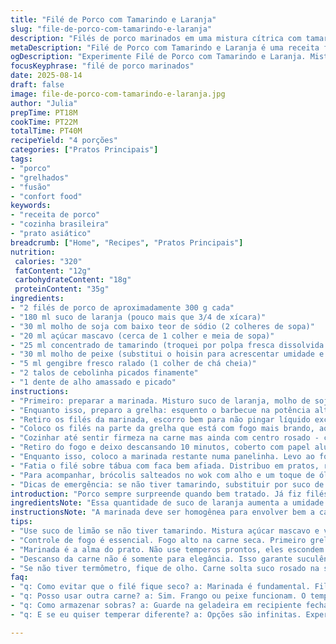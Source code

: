 ```yaml
---
title: "Filé de Porco com Tamarindo e Laranja"
slug: "file-de-porco-com-tamarindo-e-laranja"
description: "Filés de porco marinados em uma mistura cítrica com tamarindo e soja. Marinada adocicada com toque de gengibre fresco e molho hoisin, transformada em molho reduzido para acompanhar a carne suculenta. Grelhado no barbecue até ponto rosado, finalizando com descanso para manter suculência. Versão modificada com menos açúcar, mais suco de laranja e troca do molho hoisin por molho de peixe, adicionando um toque thai. Acompanhado de brócolis salteados no wok – combinação de sabores e texturas marcante, prática e cheia de nuances."
metaDescription: "Filé de Porco com Tamarindo e Laranja é uma receita fusion deliciosa. Suculência e sabores intensos em cada garfada"
ogDescription: "Experimente Filé de Porco com Tamarindo e Laranja. Mistura perfeita de sabores e texturas que vão surpreender seu paladar"
focusKeyphrase: "filé de porco marinados"
date: 2025-08-14
draft: false
image: file-de-porco-com-tamarindo-e-laranja.jpg
author: "Julia"
prepTime: PT18M
cookTime: PT22M
totalTime: PT40M
recipeYield: "4 porções"
categories: ["Pratos Principais"]
tags:
- "porco"
- "grelhados"
- "fusão"
- "confort food"
keywords:
- "receita de porco"
- "cozinha brasileira"
- "prato asiático"
breadcrumb: ["Home", "Recipes", "Pratos Principais"]
nutrition: 
 calories: "320"
 fatContent: "12g"
 carbohydrateContent: "18g"
 proteinContent: "35g"
ingredients:
- "2 filés de porco de aproximadamente 300 g cada"
- "180 ml suco de laranja (pouco mais que 3/4 de xícara)"
- "30 ml molho de soja com baixo teor de sódio (2 colheres de sopa)"
- "20 ml açúcar mascavo (cerca de 1 colher e meia de sopa)"
- "25 ml concentrado de tamarindo (troquei por polpa fresca dissolvida em pouca água)"
- "30 ml molho de peixe (substitui o hoisin para acrescentar umidade e umami mais marcante)"
- "5 ml gengibre fresco ralado (1 colher de chá cheia)"
- "2 talos de cebolinha picados finamente"
- "1 dente de alho amassado e picado"
instructions:
- "Primeiro: preparar a marinada. Misturo suco de laranja, molho de soja, açúcar mascavo, tamarindo dissolvido, molho de peixe, gengibre, alho e cebolinha. Coloco tudo numa tigela de vidro ou saco plástico com fechamento hermético. Com os filés limpos e secos, entro com eles na marinada, espalhando bem pra que cada pedaço fique com sabor. Levo à geladeira por pelo menos uma hora, idealmente duas. Já deixei de um dia pro outro, funciona mas há risco dos sabores ficarem muito intensos e salgados, então fica a seu critério."
- "Enquanto isso, preparo a grelha: esquento o barbecue na potência alta, com a grelha untada - óleo sempre com um pincel ou pano embebido, não borrifador. Ajuda a evitar grudar e dar aquelas marcas feias. Outro truque: papel-toalha dobrado e um pouco de óleo para passar na grelha quente, rapidamente e com pinça."
- "Retiro os filés da marinada, escorro bem para não pingar líquido excessivo que provoque fogo alto e queima fora da carne. Salpico pimenta do reino moída na hora. Nada de sal nesta etapa, o molho já é bastante salgado."
- "Coloco os filés na parte da grelha que está com fogo mais brando, aquele canto da churrasqueira onde o calor é indireto, evitando cozinhar rápido demais a parte externa. Fecho a tampa pra manter a temperatura uniforme, o aroma que sobe começa a ser incrível, gotinhas de gordura pingando e dourando no carvão, som do chiado... Rendo atenção: de vez em quando viro com a pinça, com cuidado para não furar e perder sucos valiosos."
- "Cozinhar até sentir firmeza na carne mas ainda com centro rosado - costumo usar termômetro: entre 58°C a 60°C estaria ótimo. Se não tiver termômetro, fiquei de olho quando o filé soltar um pouco de líquido rosé na superfície, é sinal de que está no ponto e não vai ressecar. Tempo aproximado 20 a 25 minutos."
- "Retiro do fogo e deixo descansando 10 minutos, coberto com papel alumínio, evita choque térmico e continua cozinhando de leve por dentro. Esse tempo faz a diferença para não perder suculência."
- "Enquanto isso, coloco a marinada restante numa panelinha. Levo ao fogo médio até ferver e começo redução. Borbulha forte, cheiro forte de tamarindo, que é ácido e frutado. A calda vai engrossando, mexo para evitar agarrar. Mais ou menos 5 a 7 minutos. Quando começa a cobrir as costas da colher, está pronta - textura de mel ralo."
- "Fatia o filé sobre tábua com faca bem afiada. Distribuo em pratos, rego com o molho reduzido. Se quiser brilho a mais, um fio de azeite por cima."
- "Para acompanhar, brócolis salteados no wok com alho e um toque de óleo de gergelim para dar aroma exótico, leve crocância, ou quando o churrasco aperta pode ser até brócolis grelhado junto na churrasqueira, fica bem bom."
- "Dicas de emergência: se não tiver tamarindo, substituir por suco de limão com um pouco de açúcar mascavo e vinagre de maçã - dá aquele ácido doce parecido. O molho hoisin substituí por molho de peixe, mas quem preferir pode usar shoyu extra um pouco e um toque de mel. Evite sal direto na carne, só nos acompanhamentos para não estressar os sabores."
introduction: "Porco sempre surpreende quando bem tratado. Já fiz filés de porco mil vezes, e aprendi que o segredo está no equilíbrio da marinada e no descanso da carne. Tamarindo traz um azedinho que corta a gordura, enquanto o suco de laranja entrega leve doçura e frescor. Nem todo mundo tem tamarindo fácil, então minhas adaptações ajudam a trazer sabores tropicais com o que temos à mão. Grelhar no barbecue, sem pressa, faz toda a diferença no aroma e textura. A menor mudança na marinada muda tudo: já tentei menos açúcar, mais gengibre, cada ajuste conta. Controle do fogo e descanso da carne são o que me garantem sempre um prato suculento, branco esponjoso e saboroso, nada seco ou borrachudo."
ingredientsNote: "Essa quantidade de suco de laranja aumenta a umidade e o frescor da marinada; reduz o açúcar para não ficar enjoativo. No lugar do concentrado de tamarindo industrializado, uso polpa fresca dissolvida em água morna, mais natural e lendária em sabor. Troquei molho hoisin (bem adocicado) por molho de peixe para equilibrar com umami marcado, ótimo para quem gosta de sabores mais autênticos e menos doces. O gengibre fresco é essencial para dar um punch aromático - nada de pó. Para untar a grelha, óleo neutro como girassol é melhor que azeite, que pode queimar e dar gosto amargo. Cebola verde não pode faltar, tristeza quando falta."
instructionsNote: "A marinada deve ser homogênea para envolver bem a carne, e o tempo ideal passa de 1 hora; não mais do que 3 para evitar textura alterada. Escorrer a carne antes de grelhar evita chamas altas e facilita o controle de calor. Usar termômetro, se possível, muda o jogo; 58°C a 60°C é o ponto onde a carne fica macia, nem crua nem seca. Descansar a carne é passo geralmente ignorado, mas garante suculência - não pule. A redução do molho concentra sabores, cuidado pra não queimar ou virar doce demais; mexa sempre. Brócolis no wok aproveita calor residual e traz toque verde, crocante no prato final. Para cozinhões na churrasqueira doméstica, espaço na grelha e fogo indireto são primordiais; filé muito perto do fogo direto queima por fora e fica cru dentro. Controle é tudo."
tips:
- "Use suco de limão se não tiver tamarindo. Mistura açúcar mascavo e vinagre de maçã. Isso traz um azedinho semelhante."
- "Controle de fogo é essencial. Fogo alto na carne seca. Primeiro grelha em fogo brando, depois sobe o calor. Assim a carne não queima."
- "Marinada é a alma do prato. Não use temperos prontos, eles escondem o sabor. A marinada caseira faz diferença incrível."
- "Descanso da carne não é somente para elegância. Isso garante suculência. Ao tirar do fogo, cubra com papel alumínio e esqueça por 10 minutos."
- "Se não tiver termômetro, fique de olho. Carne solta suco rosado na superfície é sinal de que está pronta. A textura vai mudar rápida."
faq:
- "q: Como evitar que o filé fique seco? a: Marinada é fundamental. Filés bem salgados ficam melhores. E o descanso é obrigatório para suculência."
- "q: Posso usar outra carne? a: Sim. Frango ou peixe funcionam. O tempo de marinada pode variar. O ideal é experimentar e ajustar ao gosto."
- "q: Como armazenar sobras? a: Guarde na geladeira em recipiente fechado. Pode ser resfriado ou aquecido. O sabor mantém, mas fica menos suculento."
- "q: E se eu quiser temperar diferente? a: Opções são infinitas. Experimente ervas frescas na marinada. Tomilho ou manjericão trazem gostos diferentes e refrescantes."

---
```

